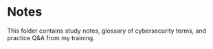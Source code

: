 # Notes
This folder contains study notes, glossary of cybersecurity terms, and practice Q&A from my training.

